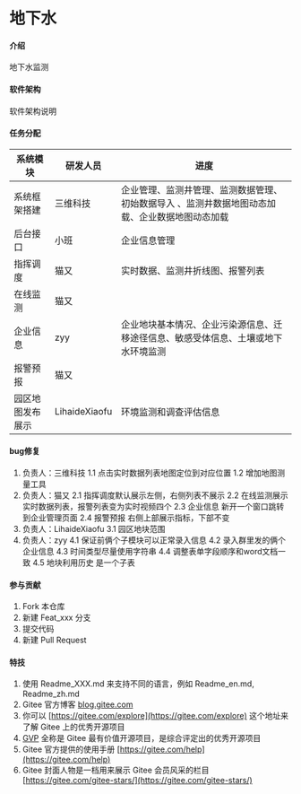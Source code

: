 # 地下水

#### 介绍
地下水监测

#### 软件架构
软件架构说明


#### 任务分配

|  系统模块 |  研发人员 |       进度            |
|---|---|---|
| 系统框架搭建 |三维科技  | 企业管理、监测井管理、监测数据管理、初始数据导入 、监测井数据地图动态加载、企业数据地图动态加载 |
| 后台接口  |小班   | 企业信息管理|
| 指挥调度  |猫又   | 实时数据、监测井折线图、报警列表   |
| 在线监测  |猫又  |   |
| 企业信息  |zyy   |企业地块基本情况、企业污染源信息、迁移途径信息、敏感受体信息、土壤或地下水环境监测   |
| 报警预报  |猫又   |   |
| 园区地图发布展示  | LihaideXiaofu  |环境监测和调查评估信息   |

#### bug修复

1.  负责人：三维科技
1.1 点击实时数据列表地图定位到对应位置
1.2 增加地图测量工具
2.  负责人：猫又
2.1 指挥调度默认展示左侧，右侧列表不展示
2.2 在线监测展示实时数据列表，报警列表变为实时视频四个
2.3 企业信息 新开一个窗口跳转到企业管理页面
2.4 报警预报 右侧上部展示指标，下部不变
3.  负责人：LihaideXiaofu
3.1 园区地块范围
4.  负责人：zyy
4.1 保证前俩个子模块可以正常录入信息
4.2 录入群里发的俩个企业信息
4.3 时间类型尽量使用字符串
4.4 调整表单字段顺序和word文档一致
4.5 地块利用历史 是一个子表

#### 参与贡献

1.  Fork 本仓库
2.  新建 Feat_xxx 分支
3.  提交代码
4.  新建 Pull Request


#### 特技

1.  使用 Readme\_XXX.md 来支持不同的语言，例如 Readme\_en.md, Readme\_zh.md
2.  Gitee 官方博客 [blog.gitee.com](https://blog.gitee.com)
3.  你可以 [https://gitee.com/explore](https://gitee.com/explore) 这个地址来了解 Gitee 上的优秀开源项目
4.  [GVP](https://gitee.com/gvp) 全称是 Gitee 最有价值开源项目，是综合评定出的优秀开源项目
5.  Gitee 官方提供的使用手册 [https://gitee.com/help](https://gitee.com/help)
6.  Gitee 封面人物是一档用来展示 Gitee 会员风采的栏目 [https://gitee.com/gitee-stars/](https://gitee.com/gitee-stars/)
